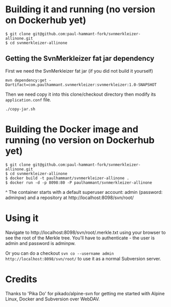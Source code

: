 # Building it and running (no version on Dockerhub yet)
  
  ```
  $ git clone git@github.com:paul-hammant-fork/svnmerkleizer-allinone.git
  $ cd svnmerkleizer-allinone
  ```

## Getting the SvnMerkleizer fat jar dependency

First we need the SvnMerkleizer fat jar (if you did not build it yourself)

```
mvn dependency:get -Dartifact=com.paulhammant.svnmerkleizer:svnmerkleizer:1.0-SNAPSHOT
```

Then we need copy it into this clone/checkout directory then modify its `application.conf` file.

```
./copy-jar.sh
```

# Building the Docker image and running (no version on Dockerhub yet)

```
$ git clone git@github.com:paul-hammant-fork/svnmerkleizer-allinone.git
$ cd svnmerkleizer-allinone
$ docker build -t paulhammant/svnmerkleizer-allinone .
$ docker run -d -p 8098:80 -P paulhammant/svnmerkleizer-allinone
```

^ The container starts with a default superuser account: admin (password: adminpw) and a repository at http://localhost:8098/svn/root/

# Using it

Navigate to http://localhost:8098/svn/root/.merkle.txt using your browser to see the root of the Merkle tree. You'll have to 
authenticate - the user is admin and password is adminpw. 

Or you can do a checkout `svn co --username admin http://localhost:8098/svn/root/` to use it as a normal Subversion 
server.

# Credits

Thanks to 'Pika Do' for pikado/alpine-svn for getting me started with Alpine Linux, Docker and Subversion over WebDAV.
